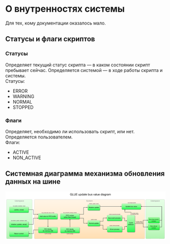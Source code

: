 # О внутренностях системы

Для тех, кому документации оказалось мало. 

## Статусы и флаги скриптов

### Статусы
Определяет текущий статус скрипта — в каком состоянии скрипт пребывает сейчас. Определяется системой — в ходе работы скрипта и системы.  
Статусы:
* ERROR
* WARNING
* NORMAL
* STOPPED

### Флаги
Определяет, необходимо ли использовать скрипт, или нет. Определяется пользователем.  
Флаги:
* ACTIVE
* NON_ACTIVE


## Системная диаграмма механизма обновления данных на шине
![Обновление данных шины](images/glueBusUpdate.png "Обновление данных шины")
